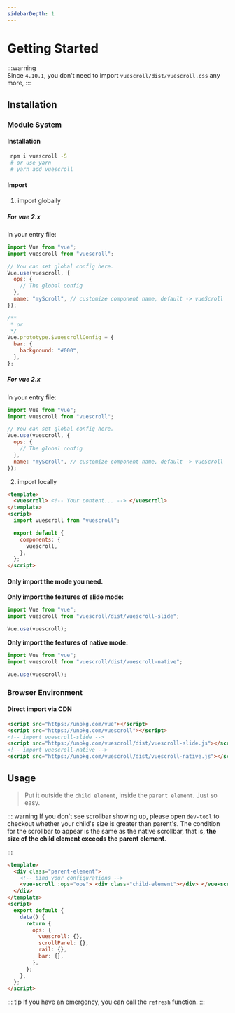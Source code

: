 ```yaml
---
sidebarDepth: 1
---
```


# Getting Started

:::warning  
Since `4.10.1`, you don't need to import `vuescroll/dist/vuescroll.css` any more,
:::

## Installation

### Module System

#### Installation

```bash
 npm i vuescroll -S
 # or use yarn
 # yarn add vuescroll
```

#### Import

1. import globally

##### For vue 2.x

In your entry file:

```javascript
import Vue from "vue";
import vuescroll from "vuescroll";

// You can set global config here.
Vue.use(vuescroll, {
  ops: {
    // The global config
  },
  name: "myScroll", // customize component name, default -> vueScroll
});

/**
 * or
 */
Vue.prototype.$vuescrollConfig = {
  bar: {
    background: "#000",
  },
};
```

##### For vue 2.x

In your entry file:

```javascript
import Vue from "vue";
import vuescroll from "vuescroll";

// You can set global config here.
Vue.use(vuescroll, {
  ops: {
    // The global config
  },
  name: "myScroll", // customize component name, default -> vueScroll
});
```

2. import locally

```html
<template>
  <vuescroll> <!-- Your content... --> </vuescroll>
</template>
<script>
  import vuescroll from "vuescroll";

  export default {
    components: {
      vuescroll,
    },
  };
</script>
```

#### Only import the mode you need.

**Only import the features of slide mode:**

```javascript
import Vue from "vue";
import vuescroll from "vuescroll/dist/vuescroll-slide";

Vue.use(vuescroll);
```

**Only import the features of native mode:**

```javascript
import Vue from "vue";
import vuescroll from "vuescroll/dist/vuescroll-native";

Vue.use(vuescroll);
```

### Browser Environment

#### Direct import via CDN

```html
<script src="https://unpkg.com/vue"></script>
<script src="https://unpkg.com/vuescroll"></script>
<!-- import vuescroll-slide -->
<script src="https://unpkg.com/vuescroll/dist/vuescroll-slide.js"></script>
<!-- import vuescroll-native -->
<script src="https://unpkg.com/vuescroll/dist/vuescroll-native.js"></script>
```

## Usage

> Put it outside the `child element`, inside the `parent element`. Just so easy.

::: warning
If you don't see scrollbar showing up, please open `dev-tool` to checkout whether your child's size is greater than parent's. The condition for the scrollbar to appear is the same as the native scrollbar, that is, **the size of the child element exceeds the parent element**.

:::

```html
<template>
  <div class="parent-element">
    <!-- bind your configurations -->
    <vue-scroll :ops="ops"> <div class="child-element"></div> </vue-scroll>
  </div>
</template>
<script>
  export default {
    data() {
      return {
        ops: {
          vuescroll: {},
          scrollPanel: {},
          rail: {},
          bar: {},
        },
      };
    },
  };
</script>
```

::: tip
If you have an emergency, you can call the `refresh` function.
:::
